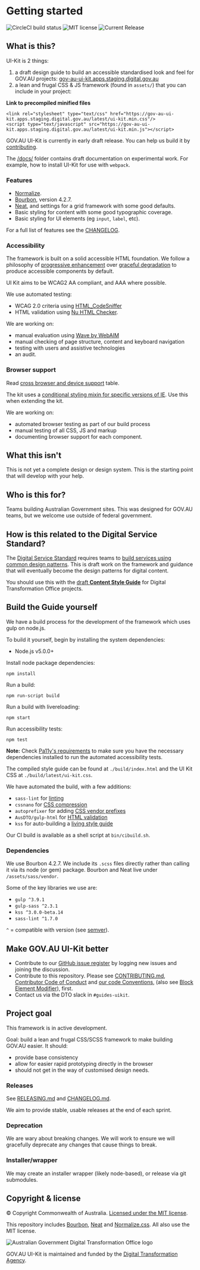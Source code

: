 # Getting started

![CircleCI build status](https://circleci.com/gh/AusDTO/gov-au-ui-kit.svg?style=shield) ![MIT license](https://img.shields.io/badge/license-MIT-brightgreen.svg) ![Current Release](https://img.shields.io/github/release/AusDTO/gov-au-ui-kit.svg?maxAge=2592000)

## What is this?

UI-Kit is 2 things:

1. a draft design guide to build an accessible standardised look and feel for GOV.AU projects: [gov-au-ui-kit.apps.staging.digital.gov.au](http://gov-au-ui-kit.apps.staging.digital.gov.au/)
2. a lean and frugal CSS & JS framework (found in `assets/`) that you can include in your project:

**Link to precompiled minified files**

```
<link rel="stylesheet" type="text/css" href="https://gov-au-ui-kit.apps.staging.digital.gov.au/latest/ui-kit.min.css"/>
<script type="text/javascript" src="https://gov-au-ui-kit.apps.staging.digital.gov.au/latest/ui-kit.min.js"></script>
```

GOV.AU UI-Kit is currently in early draft release. You can help us build it by [contributing](CONTRIBUTING.md).

The [/docs/](https://github.com/AusDTO/gov-au-ui-kit/tree/develop/docs) folder contains draft documentation on experimental work. For example, how to install UI-Kit for use with `webpack`.

### Features

- <a href="https://necolas.github.io/normalize.css/" rel="external">Normalize</a>.
- <a href="http://bourbon.io/" rel="external">Bourbon</a>, version 4.2.7.
- <a href="http://neat.bourbon.io/" rel="external">Neat</a>, and settings for a grid framework with some good defaults.
- Basic styling for content with some good typographic coverage.
- Basic styling for UI elements (eg `input`, `label`, etc).

For a full list of features see the [CHANGELOG](CHANGELOG.md).

### Accessibility

The framework is built on a solid accessible HTML foundation. We follow a philosophy of <a href="https://en.wikipedia.org/wiki/Progressive_enhancement" rel="external">progressive enhancement</a> over <a href="https://en.wikipedia.org/wiki/Fault_tolerance" rel="external">graceful degradation</a> to produce accessible components by default.

UI Kit aims to be WCAG2 AA compliant, and AAA where possible.

We use automated testing:
- WCAG 2.0 criteria using <a href="http://squizlabs.github.io/HTML_CodeSniffer/" rel="external">HTML_CodeSniffer</a>
- HTML validation using <a href="http://validator.github.io/validator/" rel="external">Nu HTML Checker</a>.

We are working on:
- manual evaluation using <a href="http://wave.webaim.org/" rel="external">Wave by WebAIM</a>
- manual checking of page structure, content and keyboard navigation
- testing with users and assistive technologies
- an audit.

### Browser support
Read [cross browser and device support](BROWSER-SUPPORT.md) table.

The kit uses a [conditional styling mixin for specific versions of IE](https://github.com/AusDTO/gov-au-ui-kit/tree/develop/assets/sass/_ie.scss). Use this when extending the kit.

We are working on:

- automated browser testing as part of our build process
- manual testing of all CSS, JS and markup
- documenting browser support for each component.

## What this isn't

This is not yet a complete design or design system. This is the starting point that will develop with your help.

## Who is this for?

Teams building Australian Government sites. This was designed for GOV.AU teams, but we welcome use outside of federal government.

## How is this related to the Digital Service Standard?

The <a href="https://www.dto.gov.au/standard/" rel="external">Digital Service Standard</a> requires teams to <a href="https://www.dto.gov.au/standard/6-consistent-and-responsive/" rel="external">build services using common design patterns</a>. This is draft work on the framework and guidance that will eventually become the design patterns for digital content.

You should use this with the <a href="http://content-style-guide.apps.staging.digital.gov.au/" rel="external">draft <strong>Content Style Guide</strong></a> for Digital Transformation Office projects.

## Build the Guide yourself

We have a build process for the development of the framework which uses gulp on node.js.

To build it yourself, begin by installing the system dependencies:
- Node.js v5.0.0+

Install node package dependencies:

```
npm install
```

Run a build:

```
npm run-script build
```

Run a build with livereloading:

```
npm start
```

Run accessibility tests:

```
npm test
```

**Note:** Check [Pa11y's requirements](https://github.com/pa11y/pa11y#requirements) to make sure you have the necessary dependencies installed to run the automated accessibility tests.

The compiled style guide can be found at `./build/index.html` and the UI Kit CSS
at `./build/latest/ui-kit.css`.

We have automated the build, with a few additions:

- `sass-lint` for <a href="https://en.wikipedia.org/wiki/Lint_(software)" rel="external">linting</a>
- `cssnano` for <a href="http://cssnano.co/" rel="external">CSS compression</a>
- `autoprefixer` for adding <a href="https://autoprefixer.github.io/" rel="external">CSS vendor prefixes</a>
- `AusDTO/gulp-html` for <a href="https://github.com/AusDTO/gulp-html" rel="external">HTML validation</a>
- `kss` for auto-building a <a href="http://warpspire.com/kss/" rel="external">living style guide</a>

Our CI build is available as a shell script at `bin/cibuild.sh`.

### Dependencies

We use Bourbon 4.2.7. We include its `.scss` files directly rather than calling it via its node (or gem) package. Bourbon and Neat live under `/assets/sass/vendor`.

Some of the key libraries we use are:
- `gulp ^3.9.1`
- `gulp-sass ^2.3.1`
- `kss ^3.0.0-beta.14`
- `sass-lint ^1.7.0`

`^` = compatible with version (see <a href="https://docs.npmjs.com/misc/semver#caret-ranges-123-025-004" rel="external">semver</a>).

## Make GOV.AU UI-Kit better

- Contribute to our <a href="https://github.com/AusDTO/gov-au-ui-kit/issues" rel="external">GitHub issue register</a> by logging new issues and joining the discussion.
- Contribute to this repository. Please see [CONTRIBUTING.md](CONTRIBUTING.md), [Contributor Code of Conduct](code_of_conduct.md) and [our code Conventions](conventions.md), (also see <a href="http://getbem.com/" rel="external">Block Element Modifier</a>), first.
- Contact us via the DTO slack in `#guides-uikit`.

## Project goal

This framework is in active development.

Goal: build a lean and frugal CSS/SCSS framework to make building GOV.AU easier. It should:

- provide base consistency
- allow for easier rapid prototyping directly in the browser
- should not get in the way of customised design needs.

### Releases

See [RELEASING.md](RELEASING.md) and [CHANGELOG.md](CHANGELOG.md).

We aim to provide stable, usable releases at the end of each sprint.

### Deprecation

We are wary about breaking changes. We will work to ensure we will gracefully deprecate any changes that cause things to break.

### Installer/wrapper

We may create an installer wrapper (likely node-based), or release via git submodules.

## Copyright & license

© Copyright Commonwealth of Australia. <a href="(https://github.com/AusDTO/gov-au-ui-kit/blob/master/LICENSE" rel="external license">Licensed under the MIT license</a>.

This repository includes <a href="http://bourbon.io/" rel="external">Bourbon</a>, <a href="http://neat.bourbon.io/" rel="external">Neat</a> and <a href="https://necolas.github.io/normalize.css/" rel="external">Normalize.css</a>. All also use the MIT license.

![Australian Government Digital Transformation Office logo](https://www.dta.gov.au/images/govt-crest.png)

GOV.AU UI-Kit is maintained and funded by the <a href="https://www.dta.gov.au/" rel="external">Digital Transformation Agency</a>.
